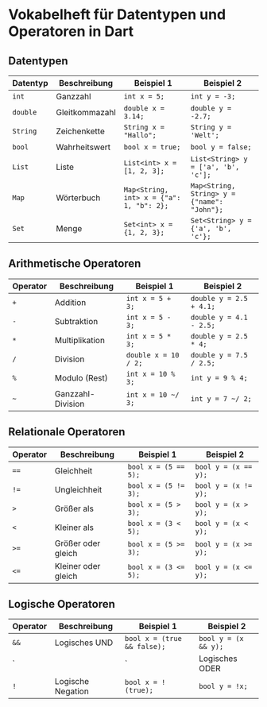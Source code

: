 # Vokabelheft für Datentypen und Operatoren in Dart

## Datentypen
| Datentyp       | Beschreibung                           | Beispiel 1                 | Beispiel 2                   |
|----------------|----------------------------------------|----------------------------|------------------------------|
| `int`          | Ganzzahl                               | `int x = 5;`               | `int y = -3;`                |
| `double`       | Gleitkommazahl                         | `double x = 3.14;`         | `double y = -2.7;`           |
| `String`       | Zeichenkette                           | `String x = "Hallo";`      | `String y = 'Welt';`         |
| `bool`         | Wahrheitswert                          | `bool x = true;`           | `bool y = false;`            |
| `List`         | Liste                                  | `List<int> x = [1, 2, 3];` | `List<String> y = ['a', 'b', 'c'];` |
| `Map`          | Wörterbuch                             | `Map<String, int> x = {"a": 1, "b": 2};` | `Map<String, String> y = {"name": "John"};` |
| `Set`          | Menge                                  | `Set<int> x = {1, 2, 3};`  | `Set<String> y = {'a', 'b', 'c'};`          |

## Arithmetische Operatoren
| Operator       | Beschreibung                            | Beispiel 1                          | Beispiel 2                          |
|----------------|----------------------------------------|-------------------------------------|-------------------------------------|
| `+`            | Addition                                | `int x = 5 + 3;`                    | `double y = 2.5 + 4.1;`             |
| `-`            | Subtraktion                             | `int x = 5 - 3;`                    | `double y = 4.1 - 2.5;`             |
| `*`            | Multiplikation                          | `int x = 5 * 3;`                    | `double y = 2.5 * 4;`               |
| `/`            | Division                                | `double x = 10 / 2;`                | `double y = 7.5 / 2.5;`             |
| `%`            | Modulo (Rest)                           | `int x = 10 % 3;`                   | `int y = 9 % 4;`                    |
| `~`            | Ganzzahl-Division                       | `int x = 10 ~/ 3;`                  | `int y = 7 ~/ 2;`                   |

## Relationale Operatoren
| Operator       | Beschreibung                            | Beispiel 1                          | Beispiel 2                          |
|----------------|----------------------------------------|-------------------------------------|-------------------------------------|
| `==`           | Gleichheit                              | `bool x = (5 == 5);`                | `bool y = (x == y);`                |
| `!=`           | Ungleichheit                            | `bool x = (5 != 3);`                | `bool y = (x != y);`                |
| `>`            | Größer als                              | `bool x = (5 > 3);`                 | `bool y = (x > y);`                 |
| `<`            | Kleiner als                             | `bool x = (3 < 5);`                 | `bool y = (x < y);`                 |
| `>=`           | Größer oder gleich                      | `bool x = (5 >= 3);`                | `bool y = (x >= y);`                |
| `<=`           | Kleiner oder gleich                     | `bool x = (3 <= 5);`                | `bool y = (x <= y);`                |

## Logische Operatoren
| Operator       | Beschreibung                            | Beispiel 1                          | Beispiel 2                          |
|----------------|----------------------------------------|-------------------------------------|-------------------------------------|
| `&&`           | Logisches UND                           | `bool x = (true && false);`         | `bool y = (x && y);`                |
| `||`           | Logisches ODER                          | `bool x = (true || false);`         | `bool y = (x || y);`                |
| `!`            | Logische Negation                       | `bool x = !(true);`                 | `bool y = !x;`                      |
